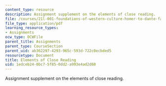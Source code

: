 ```yaml
---
content_type: resource
description: Assignment supplement on the elements of close reading.
file: /courses/21l-001-foundations-of-western-culture-homer-to-dante-fall-2008/1edceb240bc75f850dd2a993e4ad2d60_elemntcloseread1.pdf
file_type: application/pdf
learning_resource_types:
- Assignments
ocw_type: OCWFile
parent_title: Assignments
parent_type: CourseSection
parent_uid: ab362297-4293-965c-593d-722c0ecbded5
resourcetype: Document
title: Elements of Close Reading
uid: 1edceb24-0bc7-5f85-0dd2-a993e4ad2d60
---
```

Assignment supplement on the elements of close reading.

